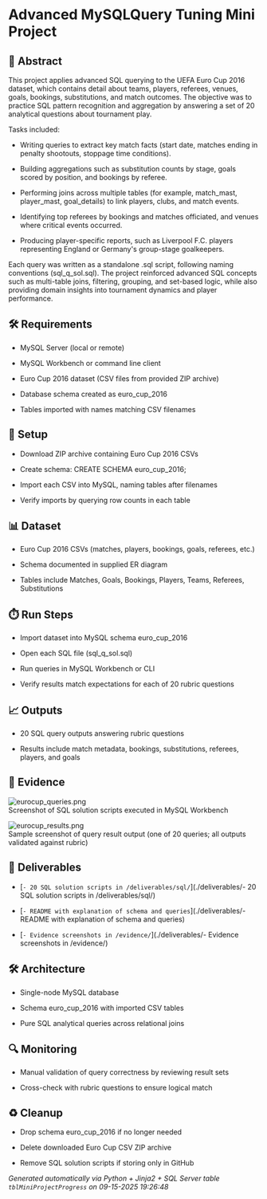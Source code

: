 # Advanced MySQLQuery Tuning Mini Project


## 📖 Abstract
This project applies advanced SQL querying to the UEFA Euro Cup 2016 dataset, which contains detail about teams, players, referees, venues, goals, bookings, substitutions, and match outcomes. The objective was to practice SQL pattern recognition and aggregation by answering a set of 20 analytical questions about tournament play.

Tasks included:

- Writing queries to extract key match facts (start date, matches ending in penalty shootouts, stoppage time conditions).
- Building aggregations such as substitution counts by stage, goals scored by position, and bookings by referee.
- Performing joins across multiple tables (for example, match_mast, player_mast, goal_details) to link players, clubs, and match events.
- Identifying top referees by bookings and matches officiated, and venues where critical events occurred.
- Producing player-specific reports, such as Liverpool F.C. players representing England or Germany's group-stage goalkeepers.

Each query was written as a standalone .sql script, following naming conventions (sql_q<num>_sol.sql). The project reinforced advanced SQL concepts such as multi-table joins, filtering, grouping, and set-based logic, while also providing domain insights into tournament dynamics and player performance.



## 🛠 Requirements
- MySQL Server (local or remote)
- MySQL Workbench or command line client
- Euro Cup 2016 dataset (CSV files from provided ZIP archive)
- Database schema created as euro_cup_2016
- Tables imported with names matching CSV filenames



## 🧰 Setup
- Download ZIP archive containing Euro Cup 2016 CSVs
- Create schema: CREATE SCHEMA euro_cup_2016;
- Import each CSV into MySQL, naming tables after filenames
- Verify imports by querying row counts in each table



## 📊 Dataset
- Euro Cup 2016 CSVs (matches, players, bookings, goals, referees, etc.)
- Schema documented in supplied ER diagram
- Tables include Matches, Goals, Bookings, Players, Teams, Referees, Substitutions



## ⏱️ Run Steps
- Import dataset into MySQL schema euro_cup_2016
- Open each SQL file (sql_q<question number>_sol.sql)
- Run queries in MySQL Workbench or CLI
- Verify results match expectations for each of 20 rubric questions



## 📈 Outputs
- 20 SQL query outputs answering rubric questions
- Results include match metadata, bookings, substitutions, referees, players, and goals



## 📸 Evidence

![eurocup_queries.png](./evidence/eurocup_queries.png)  
Screenshot of SQL solution scripts executed in MySQL Workbench

![eurocup_results.png](./evidence/eurocup_results.png)  
Sample screenshot of query result output (one of 20 queries; all outputs validated against rubric)




## 📎 Deliverables

- [`- 20 SQL solution scripts in /deliverables/sql/`](./deliverables/- 20 SQL solution scripts in /deliverables/sql/)

- [`- README with explanation of schema and queries`](./deliverables/- README with explanation of schema and queries)

- [`- Evidence screenshots in /evidence/`](./deliverables/- Evidence screenshots in /evidence/)




## 🛠️ Architecture
- Single-node MySQL database
- Schema euro_cup_2016 with imported CSV tables
- Pure SQL analytical queries across relational joins



## 🔍 Monitoring
- Manual validation of query correctness by reviewing result sets
- Cross-check with rubric questions to ensure logical match



## ♻️ Cleanup
- Drop schema euro_cup_2016 if no longer needed
- Delete downloaded Euro Cup CSV ZIP archive
- Remove SQL solution scripts if storing only in GitHub



*Generated automatically via Python + Jinja2 + SQL Server table `tblMiniProjectProgress` on 09-15-2025 19:26:48*
